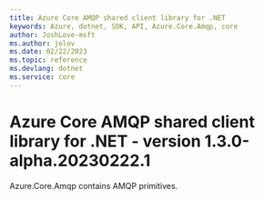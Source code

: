 ```yaml
---
title: Azure Core AMQP shared client library for .NET
keywords: Azure, dotnet, SDK, API, Azure.Core.Amqp, core
author: JoshLove-msft
ms.author: jolov
ms.date: 02/22/2023
ms.topic: reference
ms.devlang: dotnet
ms.service: core
---
```

# Azure Core AMQP shared client library for .NET - version 1.3.0-alpha.20230222.1 


Azure.Core.Amqp contains AMQP primitives. 

